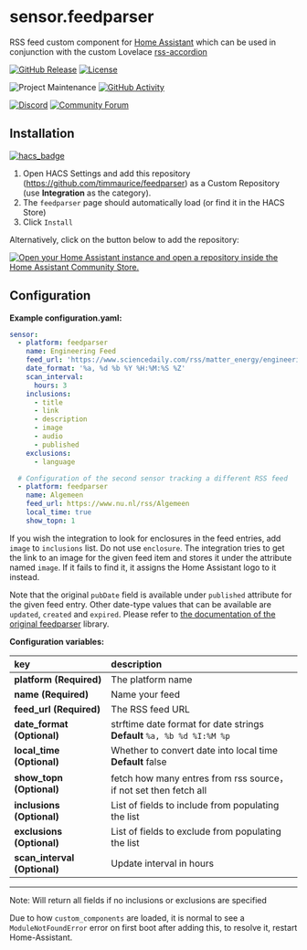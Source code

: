 # sensor.feedparser
RSS feed custom component for [Home Assistant](https://www.home-assistant.io/) which can be used in conjunction with the custom Lovelace [rss-accordion](https://github.com/timmaurice/lovelace-rss-accordion)

[![GitHub Release][releases-shield]][releases]
[![License][license-shield]](LICENSE.md)

![Project Maintenance][maintenance-shield]
[![GitHub Activity][commits-shield]][commits]

[![Discord][discord-shield]][discord]
[![Community Forum][forum-shield]][forum]

## Installation
[![hacs_badge](https://img.shields.io/badge/HACS-Custom-41BDF5.svg)](https://github.com/hacs/integration)

1. Open HACS Settings and add this repository (https://github.com/timmaurice/feedparser)
   as a Custom Repository (use **Integration** as the category).
2. The `feedparser` page should automatically load (or find it in the HACS Store)
3. Click `Install`

Alternatively, click on the button below to add the repository:

[![Open your Home Assistant instance and open a repository inside the Home Assistant Community Store.](https://my.home-assistant.io/badges/hacs_repository.svg)](https://my.home-assistant.io/redirect/hacs_repository/?category=Integration&repository=feedparser&owner=timmaurice)


## Configuration

**Example configuration.yaml:**

```yaml
sensor:
  - platform: feedparser
    name: Engineering Feed
    feed_url: 'https://www.sciencedaily.com/rss/matter_energy/engineering.xml'
    date_format: '%a, %d %b %Y %H:%M:%S %Z'
    scan_interval:
      hours: 3
    inclusions:
      - title
      - link
      - description
      - image
      - audio
      - published
    exclusions:
      - language

  # Configuration of the second sensor tracking a different RSS feed
  - platform: feedparser
    name: Algemeen
    feed_url: https://www.nu.nl/rss/Algemeen
    local_time: true
    show_topn: 1
```

If you wish the integration to look for enclosures in the feed entries, add `image` to `inclusions` list. Do not use `enclosure`.
The integration tries to get the link to an image for the given feed item and stores it under the attribute named `image`. If it fails to find it, it assigns the Home Assistant logo to it instead.

Note that the original `pubDate` field is available under `published` attribute for the given feed entry. Other date-type values that can be available are `updated`, `created` and `expired`. Please refer to [the documentation of the original feedparser](https://feedparser.readthedocs.io/en/latest/date-parsing.html) library.

**Configuration variables:**

key | description
:--- | :---
**platform (Required)** | The platform name
**name (Required)** | Name your feed
**feed_url (Required)** | The RSS feed URL
**date_format (Optional)** | strftime date format for date strings **Default** `%a, %b %d %I:%M %p`
**local_time (Optional)** | Whether to convert date into local time **Default** false
**show_topn (Optional)** | fetch how many entres from rss source，if not set then fetch all
**inclusions (Optional)** | List of fields to include from populating the list
**exclusions (Optional)** | List of fields to exclude from populating the list
**scan_interval (Optional)** | Update interval in hours

***

Note: Will return all fields if no inclusions or exclusions are specified

Due to how `custom_components` are loaded, it is normal to see a `ModuleNotFoundError` error on first boot after adding this, to resolve it, restart Home-Assistant.

[commits-shield]: https://img.shields.io/github/commit-activity/y/timmaurice/feedparser.svg?style=for-the-badge
[commits]: https://github.com/timmaurice/feedparsercommits/master
[discord]: https://discord.gg/Qa5fW2R
[discord-shield]: https://img.shields.io/discord/330944238910963714.svg?style=for-the-badge
[forum-shield]: https://img.shields.io/badge/community-forum-brightgreen.svg?style=for-the-badge
[forum]: https://community.home-assistant.io/t/custom-component-rss-feed-parser/64637
[license-shield]: https://img.shields.io/github/license/timmaurice/feedparser.svg?style=for-the-badge
[maintenance-shield]: https://img.shields.io/badge/maintainer-Ondrej%20Gajdusek%20%40ogajduse-blue.svg?style=for-the-badge
[releases-shield]: https://img.shields.io/github/release/timmaurice/feedparser.svg?style=for-the-badge
[releases]: https://github.com/timmaurice/feedparserreleases
